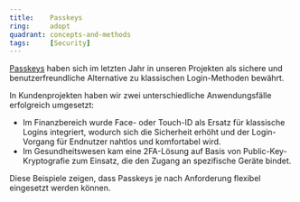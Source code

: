 ```yaml
---
title:    Passkeys
ring:     adopt
quadrant: concepts-and-methods
tags:     [Security]
---
```


[Passkeys][passkeys] haben sich im letzten Jahr in unseren Projekten als sichere und benutzerfreundliche Alternative zu klassischen Login-Methoden bewährt.

In Kundenprojekten haben wir zwei unterschiedliche Anwendungsfälle erfolgreich umgesetzt:
- Im Finanzbereich wurde Face- oder Touch-ID als Ersatz für klassische Logins integriert, wodurch sich die Sicherheit erhöht und der Login-Vorgang für Endnutzer nahtlos und komfortabel wird.
- Im Gesundheitswesen kam eine 2FA-Lösung auf Basis von Public-Key-Kryptografie zum Einsatz, die den Zugang an spezifische Geräte bindet.

Diese Beispiele zeigen, dass Passkeys je nach Anforderung flexibel eingesetzt werden können.

[passkeys]: https://passkeys.dev/
